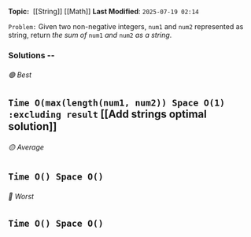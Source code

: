 **Topic:**  [[String]] [[Math]]
**Last Modified**:  `2025-07-19 02:14`

`Problem:`  Given two non-negative integers, `num1` and `num2` represented as string, return _the sum of_ `num1` _and_ `num2` _as a string_.

### Solutions -- 

###### 🟢 Best
 `Time O(max(length(num1, num2)) Space O(1) :excluding result` [[Add strings optimal solution]]
----------------------------------------------------------------------------------------------
###### 🟡 Average
 `Time O() Space O()` 
----------------------------------------------------------------------------------------------
###### 🔴 Worst
 `Time O() Space O()` 
----------------------------------------------------------------------------------------------

